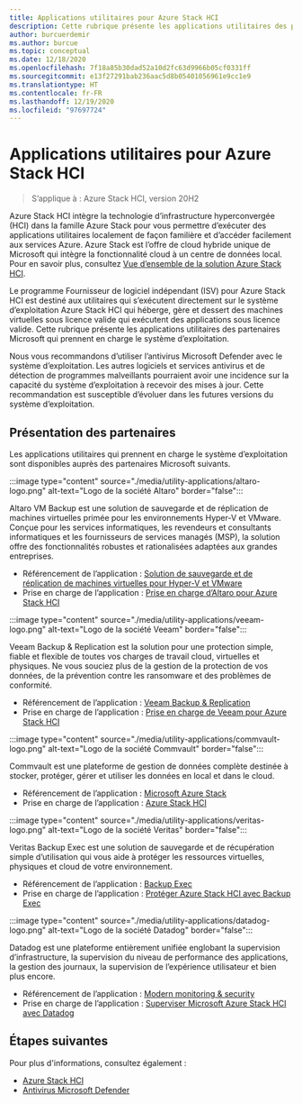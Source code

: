 ```yaml
---
title: Applications utilitaires pour Azure Stack HCI
description: Cette rubrique présente les applications utilitaires des partenaires Microsoft qui prennent en charge le système d’exploitation Azure Stack HCI.
author: burcuerdemir
ms.author: burcue
ms.topic: conceptual
ms.date: 12/18/2020
ms.openlocfilehash: 7f18a85b30dad52a10d2fc63d9966b05cf0331ff
ms.sourcegitcommit: e13f27291bab236aac5d8b05401056961e9cc1e9
ms.translationtype: HT
ms.contentlocale: fr-FR
ms.lasthandoff: 12/19/2020
ms.locfileid: "97697724"
---
```

# <a name="utility-applications-for-azure-stack-hci"></a>Applications utilitaires pour Azure Stack HCI

>S’applique à : Azure Stack HCI, version 20H2

Azure Stack HCI intègre la technologie d’infrastructure hyperconvergée (HCI) dans la famille Azure Stack pour vous permettre d’exécuter des applications utilitaires localement de façon familière et d’accéder facilement aux services Azure. Azure Stack est l’offre de cloud hybride unique de Microsoft qui intègre la fonctionnalité cloud à un centre de données local. Pour en savoir plus, consultez [Vue d’ensemble de la solution Azure Stack HCI](../overview.md).

Le programme Fournisseur de logiciel indépendant (ISV) pour Azure Stack HCI est destiné aux utilitaires qui s’exécutent directement sur le système d’exploitation Azure Stack HCI qui héberge, gère et dessert des machines virtuelles sous licence valide qui exécutent des applications sous licence valide. Cette rubrique présente les applications utilitaires des partenaires Microsoft qui prennent en charge le système d’exploitation.

Nous vous recommandons d’utiliser l’antivirus Microsoft Defender avec le système d’exploitation. Les autres logiciels et services antivirus et de détection de programmes malveillants pourraient avoir une incidence sur la capacité du système d’exploitation à recevoir des mises à jour. Cette recommandation est susceptible d’évoluer dans les futures versions du système d’exploitation.

## <a name="partner-spotlight"></a>Présentation des partenaires
Les applications utilitaires qui prennent en charge le système d’exploitation sont disponibles auprès des partenaires Microsoft suivants.

:::image type="content" source="./media/utility-applications/altaro-logo.png" alt-text="Logo de la société Altaro" border="false":::

Altaro VM Backup est une solution de sauvegarde et de réplication de machines virtuelles primée pour les environnements Hyper-V et VMware. Conçue pour les services informatiques, les revendeurs et consultants informatiques et les fournisseurs de services managés (MSP), la solution offre des fonctionnalités robustes et rationalisées adaptées aux grandes entreprises.

- Référencement de l’application : [Solution de sauvegarde et de réplication de machines virtuelles pour Hyper-V et VMware](https://www.altaro.com/vm-backup/)
- Prise en charge de l’application : [Prise en charge d’Altaro pour Azure Stack HCI](https://www.altaro.com/news/single/News-Altaro-applies-its-expertise-in-Hyper-V-backup-to-support-Microsoft.php)

:::image type="content" source="./media/utility-applications/veeam-logo.png" alt-text="Logo de la société Veeam" border="false":::

Veeam Backup & Replication est la solution pour une protection simple, fiable et flexible de toutes vos charges de travail cloud, virtuelles et physiques. Ne vous souciez plus de la gestion de la protection de vos données, de la prévention contre les ransomware et des problèmes de conformité.

- Référencement de l’application : [Veeam Backup & Replication](https://www.veeam.com/vm-backup-recovery-replication-software.html)
- Prise en charge de l’application : [Prise en charge de Veeam pour Azure Stack HCI](https://www.veeam.com/kb4047)

:::image type="content" source="./media/utility-applications/commvault-logo.png" alt-text="Logo de la société Commvault" border="false":::

Commvault est une plateforme de gestion de données complète destinée à stocker, protéger, gérer et utiliser les données en local et dans le cloud.

- Référencement de l’application : [Microsoft Azure Stack](https://www.commvault.com/supported-technologies/microsoft/azurestack)
- Prise en charge de l’application : [Azure Stack HCI](https://documentation.commvault.com/11.21/essential/132799_microsoft_azure_stack_hci.html)

:::image type="content" source="./media/utility-applications/veritas-logo.png" alt-text="Logo de la société Veritas" border="false":::

Veritas Backup Exec est une solution de sauvegarde et de récupération simple d’utilisation qui vous aide à protéger les ressources virtuelles, physiques et cloud de votre environnement.

- Référencement de l’application : [Backup Exec](https://www.veritas.com/protection/backup-exec)
- Prise en charge de l’application : [Protéger Azure Stack HCI avec Backup Exec](https://www.veritas.com/support/en_US/article.100048860)

:::image type="content" source="./media/utility-applications/datadog-logo.png" alt-text="Logo de la société Datadog" border="false":::

Datadog est une plateforme entièrement unifiée englobant la supervision d’infrastructure, la supervision du niveau de performance des applications, la gestion des journaux, la supervision de l’expérience utilisateur et bien plus encore.

- Référencement de l’application : [Modern monitoring & security](https://www.datadoghq.com/)
- Prise en charge de l’application : [Superviser Microsoft Azure Stack HCI avec Datadog](https://www.datadoghq.com/blog/monitor-azure-stack-hci-datadog)

## <a name="next-steps"></a>Étapes suivantes
Pour plus d'informations, consultez également :
- [Azure Stack HCI](https://azure.microsoft.com/products/azure-stack/hci/)
- [Antivirus Microsoft Defender](https://docs.microsoft.com/windows/security/threat-protection/microsoft-defender-antivirus/microsoft-defender-antivirus-in-windows-10)
